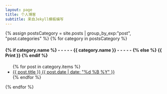 ```yaml
---
layout: page
title: 个人博客
subtitle: 来自Jekyll模板编写
---
```

<div class="box12 div-shadow div-radius">
<div class="bg22"></div>
<div>
<img src="https://i.loli.net/2020/07/10/tW2fu3hFmGZVgJQ.jpg" alt="">
</div>

</div>
<div class="cs1 cs2 mar-zero div-shadow">
{% assign postsCategory = site.posts | group_by_exp:"post", "post.categories"  %}
{% for category in postsCategory %}
<h4 class="post-teaser__month">
<strong>
{% if category.name %} 
- - - - -  {{ category.name }} - - - - - 
{% else %} 
{{ Print }} 
{% endif %}
</strong>
</h4>
<ul class="list-posts">
{% for post in category.items %}
<li class="post-teaser">
<a href="{{ post.url | prepend: site.baseurl }}">
<span class="post-teaser__title">{{ post.title }}</span>
<span class="post-teaser__date">{{ post.date | date: "%d %B %Y" }}</span>
</a>
</li>
{% endfor %}
</ul>
{% endfor %}
</div>